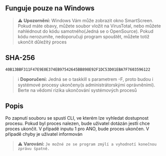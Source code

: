 ## Funguje pouze na Windows

> ⚠️ **Upozornění:**
> Windows Vám může zobrazit okno SmartScreen. Pokud máte obavy, můžete soubor vložit na VirusTotal, nebo můžete nahlédnout do kódu samotného(Jedná se o OpenSource). Pokud kódu nerozumíte, nedoporučuji program spouštět, můžete totiž ukončit důležitý proces

## SHA-256
```SHA-256
40B13BBF311F47E9E0E374EB97542645BB898E92F1DC53D01EBA7F7603596122
```

> ℹ️ **Doporučení:**
> Jedná se o taskkill s parametrem -F, proto budou i systémové procesy ukončeny(s administrátorskými oprávněními). Berte na vědomí rizika ukončování systémových procesů


## Popis
Po zapnutí souboru se spustí CLI, ve kterém lze vyhledat dostupnost procesu. Pokud byl proces nalezen, bude uživatel dotázán jestli chce proces ukončit. V případě inputu 1 pro ANO, bude proces ukončen. V případě chyby je uživatel informován


> ⚠️ **Varování:**
> `Je možné ze se program zmýlí a vyhodnotí konečnou zprávu špatně.`
